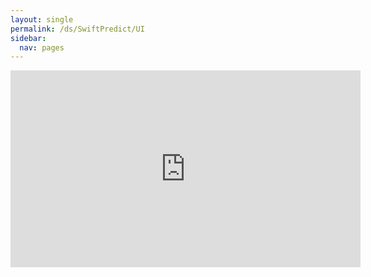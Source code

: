```yaml
---
layout: single
permalink: /ds/SwiftPredict/UI
sidebar:
  nav: pages
---
```


<div class="shiny-container">
	<iframe src="https://dmitrytoda.shinyapps.io/SwiftPredict/" height="315" width="560" allowfullscreen="" frameborder="0">
	</iframe>
</div>